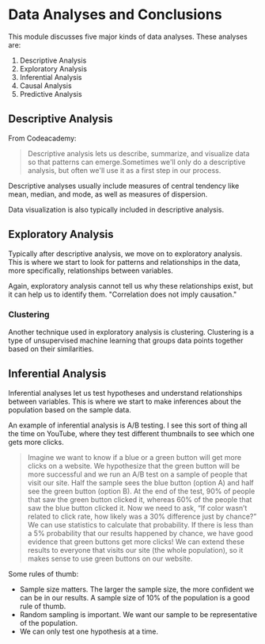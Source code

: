 # Data Analyses and Conclusions

This module discusses five major kinds of data analyses. These analyses are:
1. Descriptive Analysis
2. Exploratory Analysis
3. Inferential Analysis
4. Causal Analysis
5. Predictive Analysis

## Descriptive Analysis

From Codeacademy:
> Descriptive analysis lets us describe, summarize, and visualize data so that patterns can emerge.Sometimes we'll only do a descriptive analysis, but often we'll use it as a first step in our process.

Descriptive analyses usually include measures of central tendency like mean, median, and mode, as well as measures of dispersion.

Data visualization is also typically included in descriptive analysis.

## Exploratory Analysis

Typically after descriptive analysis, we move on to exploratory analysis. This is where we start to look for patterns and relationships in the data, more specifically, relationships between variables.

Again, exploratory analysis cannot tell us why these relationships exist, but it can help us to identify them. "Correlation does not imply causation."

### Clustering

Another technique used in exploratory analysis is clustering. Clustering is a type of unsupervised machine learning that groups data points together based on their similarities.

## Inferential Analysis

Inferential analyses let us test hypotheses and understand relationships between variables. This is where we start to make inferences about the population based on the sample data.

An example of inferential analysis is A/B testing. I see this sort of thing all the time on YouTube, where they test different thumbnails to see which one gets more clicks.

> Imagine we want to know if a blue or a green button will get more clicks on a website. We hypothesize that the green button will be more successful and we run an A/B test on a sample of people that visit our site. Half the sample sees the blue button (option A) and half see the green button (option B). At the end of the test, 90% of people that saw the green button clicked it, whereas 60% of the people that saw the blue button clicked it. Now we need to ask, “If color wasn’t related to click rate, how likely was a 30% difference just by chance?” We can use statistics to calculate that probability. If there is less than a 5% probability that our results happened by chance, we have good evidence that green buttons get more clicks! We can extend these results to everyone that visits our site (the whole population), so it makes sense to use green buttons on our website.

Some rules of thumb:

- Sample size matters. The larger the sample size, the more confident we can be in our results. A sample size of 10% of the population is a good rule of thumb.
- Random sampling is important. We want our sample to be representative of the population.
- We can only test one hypothesis at a time.
